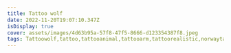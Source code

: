 ```yaml
---
title: Tattoo wolf
date: 2022-11-20T19:07:10.347Z
isDisplay: true
cover: assets/images/4d63b95a-57f8-47f5-8666-d123354387f8.jpeg
tags: Tattoowolf,tattoo,tattooanimal,tattooarm,tattoorealistic,norwaytattoo
---
```

